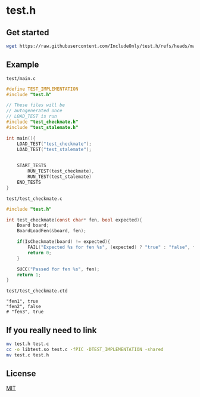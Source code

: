 # test.h

## Get started

```bash
wget https://raw.githubusercontent.com/IncludeOnly/test.h/refs/heads/main/test.h
```

## Example

`test/main.c`
```c
#define TEST_IMPLEMENTATION
#include "test.h"

// These files will be
// autogenerated once 
// LOAD_TEST is run
#include "test_checkmate.h"
#include "test_stalemate.h"

int main(){
    LOAD_TEST("test_checkmate");
    LOAD_TEST("test_stalemate");
    

    START_TESTS
        RUN_TEST(test_checkmate),
        RUN_TEST(test_stalemate)
    END_TESTS
}
```

`test/test_checkmate.c`
```c
#include "test.h"

int test_checkmate(const char* fen, bool expected){
    Board board;
    BoardLoadFen(&board, fen);

    if(IsCheckmate(board) != expected){
        FAIL("Expected %s for fen %s", (expected) ? "true" : "false", fen);
        return 0;
    }

    SUCC("Passed for fen %s", fen);
    return 1;
}
```

`test/test_checkmate.ctd`
```text
"fen1", true
"fen2", false
# "fen3", true
```

## If you really need to link

```bash
mv test.h test.c
cc -o libtest.so test.c -fPIC -DTEST_IMPLEMENTATION -shared
mv test.c test.h
```

## License

[MIT](./LICENSE)
